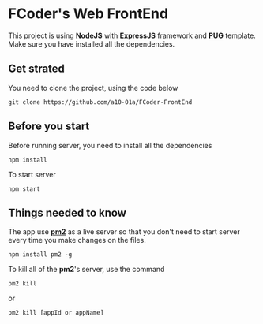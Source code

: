 # FCoder's Web FrontEnd
This project is using __[NodeJS](https://nodejs.org/en/)__ with __[ExpressJS](http://expressjs.com/)__ framework and __[PUG](https://pugjs.org/api/getting-started.html)__ template.
Make sure you have installed all the dependencies.

## Get strated
You need to clone the project, using the code below
```
git clone https://github.com/a10-01a/FCoder-FrontEnd
```

## Before you start
Before running server, you need to install all the dependencies
```
npm install
```
To start server
```
npm start
```

## Things needed to know
The app use __[pm2](https://pm2.keymetrics.io/docs/usage/quick-start/)__ as a live server so that you don't need to start server every time you make changes on the files.
```
npm install pm2 -g
```
To kill all of the __pm2__'s server, use the command
```
pm2 kill
```
or
```
pm2 kill [appId or appName]
```
